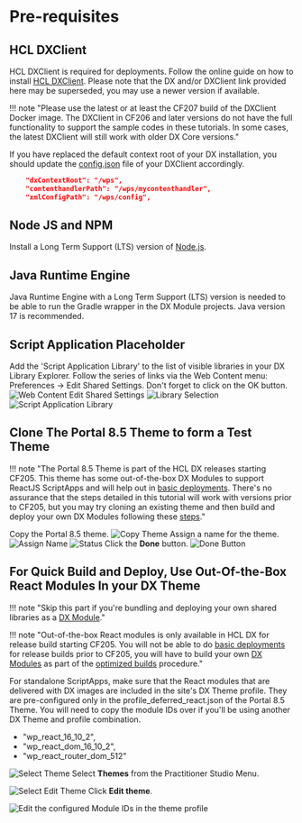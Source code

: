 # Pre-requisites

## HCL DXClient

HCL DXClient is required for deployments. Follow the online guide on how to install [HCL DXClient](../../../extend_dx/development_tools/dxclient/index.md). Please note that the DX and/or DXClient link provided here may be superseded, you may use a newer version if available. 

!!! note "Please use the latest or at least the CF207 build of the DXClient Docker image.  The DXClient in CF206 and later versions do not have the full functionality to support the sample codes in these tutorials. In some cases, the latest DXClient will still work with older DX Core versions."

If you have replaced the default context root of your DX installation, you should update the [config.json](../../../extend_dx/development_tools/dxclient/index.md#configuring-dxclient) file of your DXClient accordingly.

   ```json
       "dxContextRoot": "/wps",
       "contenthandlerPath": "/wps/mycontenthandler",
       "xmlConfigPath": "/wps/config",
   ```
## Node JS and NPM
Install a Long Term Support (LTS) version of [Node.js](https://nodejs.org/en/download/).


## Java Runtime Engine

Java Runtime Engine with a Long Term Support (LTS) version is needed to be able to run the Gradle wrapper in the DX Module projects. Java version 17 is recommended.


## Script Application Placeholder

Add the 'Script Application Library' to the list of visible libraries in your DX Library Explorer. Follow the series of links via the Web Content menu: Preferences -> Edit Shared Settings. Don't forget to click on the OK button.  
  ![Web Content Edit Shared Settings](images/01WebContentEditSharedSettings.png)
  ![Library Selection](images/02LibrarySelection.png)
  ![Script Application Library](images/03ScriptApplicationLibrary.png)

## Clone The Portal 8.5 Theme to form a Test Theme 
!!! note "The Portal 8.5 Theme is part of the HCL DX releases starting CF205. This theme has some out-of-the-box DX Modules to support ReactJS ScriptApps and will help out in [basic deployments](how_to/01_basic_deployments.md). There's no assurance that the steps detailed in this tutorial will work with versions prior to CF205, but you may try cloning an existing theme and then build and deploy your own DX Modules following these [steps](how_to/02_dependencies_as_module.md)."

Copy the Portal 8.5 theme.
  ![Copy Theme](images/04CopyToTheme1.png)
Assign a name for the theme.
  ![Assign Name](images/04CopyToTheme2.png)
  ![Status](images/04CopyToTheme3.png)
Click the **Done** button.
  ![Done Button](images/04CopyToTheme4.png)

## For Quick Build and Deploy, Use Out-Of-the-Box React Modules In your DX Theme 

!!! note "Skip this part if you're bundling and deploying your own shared libraries as a [DX Module](common-setup/optimized-scriptapps/dependencies_as_module.md)."

!!! note "Out-of-the-box React modules is only available in HCL DX for release build starting CF205. You will not be able to do [basic deployments](how_to/01_basic_deployments.md) for release builds prior to CF205, you will have to build your own [DX Modules](common-setup/optimized-scriptapps/dependencies_as_module.md) as part of the [optimized builds](how_to/04_apps_sharing_dependencies.md) procedure."

For standalone ScriptApps, make sure that the React modules that are delivered with DX images are included in the site's DX Theme profile. They are pre-configured only in the profile_deferred_react.json of the Portal 8.5 Theme. You will need to copy the module IDs over if you'll be using another DX Theme and profile combination. 

- "wp_react_16_10_2",
- "wp_react_dom_16_10_2",
- "wp_react_router_dom_512"


![Select Theme](./images/04Themes.png)
Select **Themes** from the Practitioner Studio Menu.

![Select Edit Theme](./images/05EditTheme.png)
Click **Edit theme**.

![Edit the configured Module IDs in the theme profile](./images/06ModuleIDs.png)
